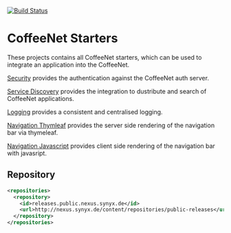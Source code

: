 [![Build Status](https://travis-ci.org/coffeenet/coffeenet-starter.svg?branch=master)](https://travis-ci.org/coffeenet/coffeenet-starter)

# CoffeeNet Starters

These projects contains all CoffeeNet starters, which can be used
to integrate an application into the CoffeeNet.

[Security](coffeenet-starter-security/README.md)
provides the authentication against the CoffeeNet auth server.

[Service Discovery](./coffeenet-starter-discovery/README.md)
provides the integration to dustribute and search of CoffeeNet applications.

[Logging](./coffeenet-starter-logging/README.md)
provides a consistent and centralised logging.

[Navigation Thymleaf](./coffeenet-starter-navigation-thymeleaf/README.md)
provides the server side rendering of the navigation bar via thymeleaf.

[Navigation Javascript](./coffeenet-starter-navigation-javascript/README.md)
provides client side rendering of the navigation bar with javasript.

## Repository

```xml
<repositories>
  <repository>
    <id>releases.public.nexus.synyx.de</id>
    <url>http://nexus.synyx.de/content/repositories/public-releases</url>
  </repository>
</repositories>
```
